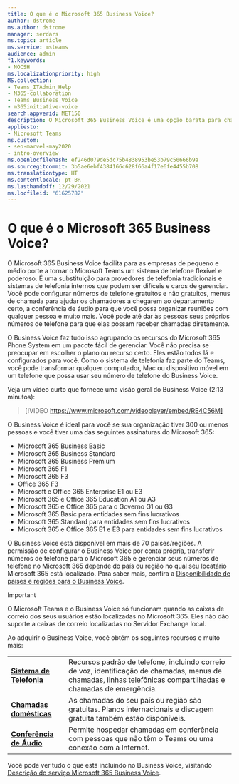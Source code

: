 ```yaml
---
title: O que é o Microsoft 365 Business Voice?
author: dstrome
ms.author: dstrome
manager: serdars
ms.topic: article
ms.service: msteams
audience: admin
f1.keywords:
- NOCSH
ms.localizationpriority: high
MS.collection:
- Teams_ITAdmin_Help
- M365-collaboration
- Teams_Business_Voice
- m365initiative-voice
search.appverid: MET150
description: O Microsoft 365 Business Voice é uma opção barata para chamadas de voz, permitindo que pequenas e médias empresas se comuniquem com mais eficiência.
appliesto:
- Microsoft Teams
ms.custom:
- seo-marvel-may2020
- intro-overview
ms.openlocfilehash: ef246d079de5dc75b4838953be53b79c50666b9a
ms.sourcegitcommit: 3b5ae6ebf4384166c628f66a4f17e6fe4455b708
ms.translationtype: HT
ms.contentlocale: pt-BR
ms.lasthandoff: 12/29/2021
ms.locfileid: "61625782"
---
```

# <a name="what-is-microsoft-365-business-voice"></a>O que é o Microsoft 365 Business Voice?

O Microsoft 365 Business Voice facilita para as empresas de pequeno e médio porte a tornar o Microsoft Teams um sistema de telefone flexível e poderoso. É uma substituição para provedores de telefonia tradicionais e sistemas de telefonia internos que podem ser difíceis e caros de gerenciar. Você pode configurar números de telefone gratuitos e não gratuitos, menus de chamada para ajudar os chamadores a chegarem ao departamento certo, a conferência de áudio para que você possa organizar reuniões com qualquer pessoa e muito mais. Você pode até dar às pessoas seus próprios números de telefone para que elas possam receber chamadas diretamente.

O Business Voice faz tudo isso agrupando os recursos do Microsoft 365 Phone System em um pacote fácil de gerenciar. Você não precisa se preocupar em escolher o plano ou recurso certo. Eles estão todos lá e configurados para você. Como o sistema de telefonia faz parte do Teams, você pode transformar qualquer computador, Mac ou dispositivo móvel em um telefone que possa usar seu número de telefone do Business Voice.

Veja um vídeo curto que fornece uma visão geral do Business Voice (2:13 minutos):

> [!VIDEO https://www.microsoft.com/videoplayer/embed/RE4C56M]

O Business Voice é ideal para você se sua organização tiver 300 ou menos pessoas e você tiver uma das seguintes assinaturas do Microsoft 365:

- Microsoft 365 Business Basic
- Microsoft 365 Business Standard
- Microsoft 365 Business Premium
- Microsoft 365 F1
- Microsoft 365 F3
- Office 365 F3
- Microsoft e Office 365 Enterprise E1 ou E3
- Microsoft 365 e Office 365 Education A1 ou A3
- Microsoft 365 e Office 365 para o Governo G1 ou G3
- Microsoft 365 Basic para entidades sem fins lucrativos
- Microsoft 365 Standard para entidades sem fins lucrativos
- Microsoft 365 e Office 365 E1 e E3 para entidades sem fins lucrativos

O Business Voice está disponível em mais de 70 países/regiões. A permissão de configurar o Business Voice por conta própria, transferir números de telefone para o Microsoft 365 e gerenciar seus números de telefone no Microsoft 365 depende do país ou região no qual seu locatário Microsoft 365 está localizado. Para saber mais, confira a [Disponibilidade de países e regiões para o Business Voice](country-region-availability.md).

> [!IMPORTANT]
>
> O Microsoft Teams e o Business Voice só funcionam quando as caixas de correio dos seus usuários estão localizadas no Microsoft 365. Eles não dão suporte a caixas de correio localizadas no Servidor Exchange local.

Ao adquirir o Business Voice, você obtém os seguintes recursos e muito mais:

<table>
    <tr>
        <td><b><a href="/microsoftteams/what-is-phone-system-in-office-365">Sistema de Telefonia</a></b>
        </td>
        <td>Recursos padrão de telefone, incluindo correio de voz, identificação de chamadas, menus de chamadas, linhas telefônicas compartilhadas e chamadas de emergência.
        </td>
    </tr>
<tr>
        <td><b><a href="/microsoftteams/calling-plan-landing-page">Chamadas domésticas</a></b>
        </td>
        <td>As chamadas do seu país ou região são gratuitas. Planos internacionais e discagem gratuita também estão disponíveis. </td>
    </tr>
    <tr>
        <td><b><a href="/microsoftteams/audio-conferencing-in-office-365">Conferência de Áudio</a></b>
        </td>
        <td>Permite hospedar chamadas em conferência com pessoas que não têm o Teams ou uma conexão com a Internet.
        </td>
    </tr>
</table>

Você pode ver tudo o que está incluindo no Business Voice, visitando [Descrição do serviço Microsoft 365 Business Voice](/office365/servicedescriptions/microsoft-365-business-voice-service-description).